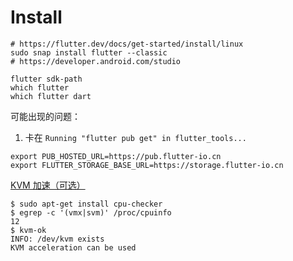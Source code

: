 # Install



```shell
# https://flutter.dev/docs/get-started/install/linux
sudo snap install flutter --classic
# https://developer.android.com/studio

flutter sdk-path
which flutter
which flutter dart
```



可能出现的问题：

1. 卡在 `Running "flutter pub get" in flutter_tools...`

```shell
export PUB_HOSTED_URL=https://pub.flutter-io.cn
export FLUTTER_STORAGE_BASE_URL=https://storage.flutter-io.cn
```





[KVM 加速（可选）](https://developer.android.com/studio/run/emulator-acceleration?utm_source=android-studio#vm-linux)

```shell
$ sudo apt-get install cpu-checker
$ egrep -c '(vmx|svm)' /proc/cpuinfo
12
$ kvm-ok
INFO: /dev/kvm exists
KVM acceleration can be used
```



